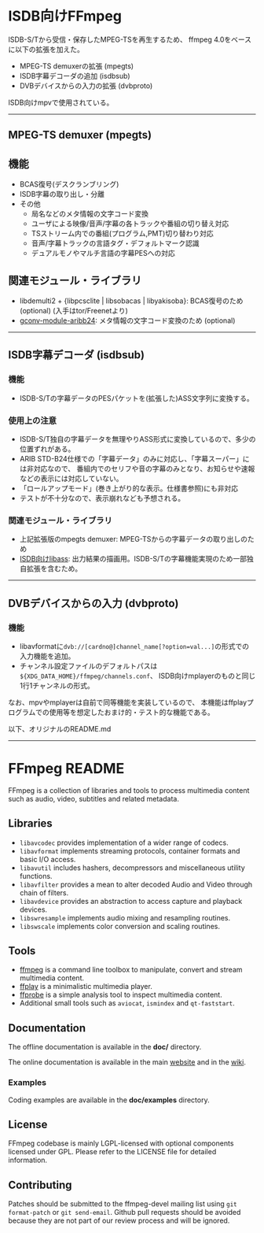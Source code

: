 ISDB向けFFmpeg
=============

ISDB-S/Tから受信・保存したMPEG-TSを再生するため、
ffmpeg 4.0をベースに以下の拡張を加えた。

* MPEG-TS demuxerの拡張 (mpegts)
* ISDB字幕デコーダの追加 (isdbsub)
* DVBデバイスからの入力の拡張 (dvbproto)

ISDB向けmpvで使用されている。

----
## MPEG-TS demuxer (mpegts)

## 機能

* BCAS復号(デスクランブリング)
* ISDB字幕の取り出し・分離
* その他
  - 局名などのメタ情報の文字コード変換
  - ユーザによる映像/音声/字幕の各トラックや番組の切り替え対応
  - TSストリーム内での番組(プログラム,PMT)切り替わり対応
  - 音声/字幕トラックの言語タグ・デフォルトマーク認識
  - デュアルモノやマルチ言語の字幕PESへの対応

## 関連モジュール・ライブラリ

* libdemulti2 + {libpcsclite | libsobacas | libyakisoba}: BCAS復号のため(optional)
    (入手はtor/Freenetより)
* [gconv-module-aribb24](https://github.com/0p1pp1/gconv-module-aribb24):
 メタ情報の文字コード変換のため (optional)


----
## ISDB字幕デコーダ (isdbsub)

### 機能

* ISDB-S/Tの字幕データのPESパケットを(拡張した)ASS文字列に変換する。

### 使用上の注意

* ISDB-S/T独自の字幕データを無理やりASS形式に変換しているので、多少の位置ずれがある。
* ARIB STD-B24仕様での「字幕データ」のみに対応し、「字幕スーパー」には非対応なので、
番組内でのセリフや音の字幕のみとなり、お知らせや速報などの表示には対応していない。
* 「ロールアップモード」(巻き上がり的な表示。仕様書参照)にも非対応
* テストが不十分なので、表示崩れなども予想される。

### 関連モジュール・ライブラリ

* 上記拡張版のmpegts demuxer: MPEG-TSからの字幕データの取り出しのため
* [ISDB向けlibass](https://github.com/0p1pp1/libass):
 出力結果の描画用。ISDB-S/Tの字幕機能実現のため一部独自拡張を含むため。


----
## DVBデバイスからの入力 (dvbproto)

### 機能
* libavformatに`dvb://[cardno@]channel_name[?option=val...]`の形式での入力機能を追加。
* チャンネル設定ファイルのデフォルトパスは `${XDG_DATA_HOME}/ffmpeg/channels.conf`、
  ISDB向けmplayerのものと同じ1行1チャンネルの形式。

なお、mpvやmplayerは自前で同等機能を実装しているので、
本機能はffplayプログラムでの使用等を想定したおまけ的・テスト的な機能である。


以下、オリジナルのREADME.md

--------------
FFmpeg README
=============

FFmpeg is a collection of libraries and tools to process multimedia content
such as audio, video, subtitles and related metadata.

## Libraries

* `libavcodec` provides implementation of a wider range of codecs.
* `libavformat` implements streaming protocols, container formats and basic I/O access.
* `libavutil` includes hashers, decompressors and miscellaneous utility functions.
* `libavfilter` provides a mean to alter decoded Audio and Video through chain of filters.
* `libavdevice` provides an abstraction to access capture and playback devices.
* `libswresample` implements audio mixing and resampling routines.
* `libswscale` implements color conversion and scaling routines.

## Tools

* [ffmpeg](https://ffmpeg.org/ffmpeg.html) is a command line toolbox to
  manipulate, convert and stream multimedia content.
* [ffplay](https://ffmpeg.org/ffplay.html) is a minimalistic multimedia player.
* [ffprobe](https://ffmpeg.org/ffprobe.html) is a simple analysis tool to inspect
  multimedia content.
* Additional small tools such as `aviocat`, `ismindex` and `qt-faststart`.

## Documentation

The offline documentation is available in the **doc/** directory.

The online documentation is available in the main [website](https://ffmpeg.org)
and in the [wiki](https://trac.ffmpeg.org).

### Examples

Coding examples are available in the **doc/examples** directory.

## License

FFmpeg codebase is mainly LGPL-licensed with optional components licensed under
GPL. Please refer to the LICENSE file for detailed information.

## Contributing

Patches should be submitted to the ffmpeg-devel mailing list using
`git format-patch` or `git send-email`. Github pull requests should be
avoided because they are not part of our review process and will be ignored.
